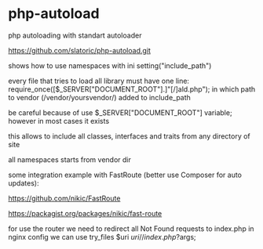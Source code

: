 # php-autoload
php autoloading with standart autoloader

https://github.com/slatoric/php-autoload.git

shows how to use namespaces with ini setting("include_path")

every file that tries to load all library must have one line: require_once([$_SERVER["DOCUMENT_ROOT"].]"[/]ald.php"); in which path to vendor (/vendor/yoursvendor/) added to include_path

be careful because of use $_SERVER["DOCUMENT_ROOT"] variable; however in most cases it exists

this allows to include all classes, interfaces and traits from any directory of site

all namespaces starts from vendor dir


some integration example with FastRoute (better use Composer for auto updates):

https://github.com/nikic/FastRoute

https://packagist.org/packages/nikic/fast-route

for use the router we need to redirect all Not Found requests to index.php in nginx config we can use try_files $uri $uri/ /index.php?$args;